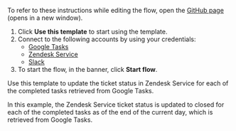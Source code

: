 To refer to these instructions while editing the flow, open the [GitHub page](https://github.com/ot4i/app-connect-templates/tree/main/resources/markdown/Update%20a%20ticket%20in%20Zendesk%20Service%20for%20each%20completed%20task%20retrieved%20from%20Google%20Tasks_instructions.md) (opens in a new window).

1. Click **Use this template** to start using the template.
2. Connect to the following accounts by using your credentials:
   - [Google Tasks](https://ibm.biz/acgoogletasks) 
   - [Zendesk Service](https://ibm.biz/aczendeskservice)
   - [Slack](https://ibm.biz/acslack)
3. To start the flow, in the banner, click **Start flow**.


Use this template to update the ticket status in Zendesk Service for each of the completed tasks retrieved from Google Tasks. 

In this example, the Zendesk Service ticket status is updated to closed for each of the completed tasks as of the end of the current day, which is retrieved from Google Tasks.

